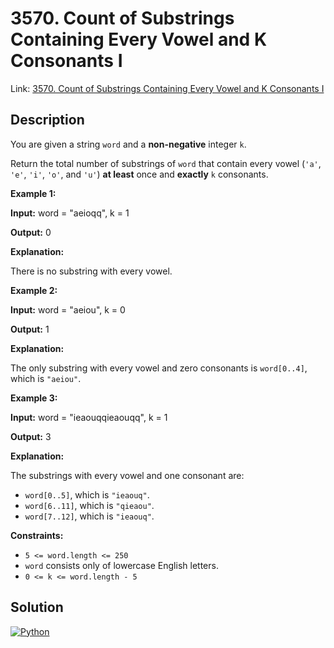 # 3570. Count of Substrings Containing Every Vowel and K Consonants I

Link: [3570. Count of Substrings Containing Every Vowel and K Consonants I](https://leetcode.com/problems/count-of-substrings-containing-every-vowel-and-k-consonants-i/description/)

## Description

You are given a string `word` and a **non\-negative** integer `k`.

Return the total number of substrings of `word` that contain every vowel (`'a'`, `'e'`, `'i'`, `'o'`, and `'u'`) **at least** once and **exactly** `k` consonants.

**Example 1:**

**Input:** word \= "aeioqq", k \= 1

**Output:** 0

**Explanation:**

There is no substring with every vowel.

**Example 2:**

**Input:** word \= "aeiou", k \= 0

**Output:** 1

**Explanation:**

The only substring with every vowel and zero consonants is `word[0..4]`, which is `"aeiou"`.

**Example 3:**

**Input:** word \= "ieaouqqieaouqq", k \= 1

**Output:** 3

**Explanation:**

The substrings with every vowel and one consonant are:

* `word[0..5]`, which is `"ieaouq"`.
* `word[6..11]`, which is `"qieaou"`.
* `word[7..12]`, which is `"ieaouq"`.

**Constraints:**

* `5 <= word.length <= 250`
* `word` consists only of lowercase English letters.
* `0 <= k <= word.length - 5`

## Solution

[![Python](https://img.shields.io/badge/-Python-black?style=for-the-badge&logo=python)](./solution.py)
